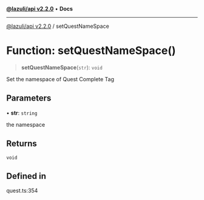 [**@lazuli/api v2.2.0**](../README.md) • **Docs**

***

[@lazuli/api v2.2.0](../globals.md) / setQuestNameSpace

# Function: setQuestNameSpace()

> **setQuestNameSpace**(`str`): `void`

Set the namespace of Quest Complete Tag

## Parameters

• **str**: `string`

the namespace

## Returns

`void`

## Defined in

quest.ts:354
